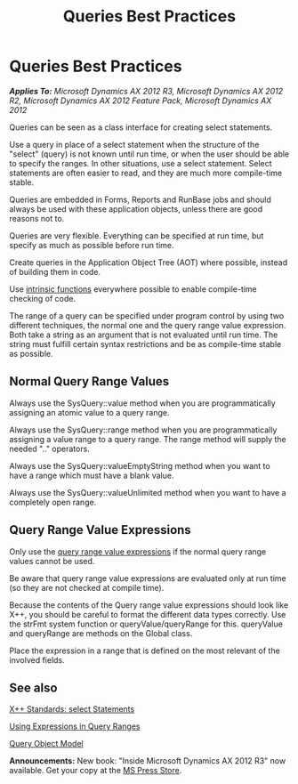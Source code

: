 ﻿---
title: Queries Best Practices
TOCTitle: Queries
ms:assetid: d29e14e9-2190-44f1-87b3-d7a21da0d478
ms:mtpsurl: https://msdn.microsoft.com/en-us/library/Aa872046(v=AX.60)
ms:contentKeyID: 35251938
ms.date: 05/18/2015
mtps_version: v=AX.60
---

# Queries Best Practices 


_**Applies To:** Microsoft Dynamics AX 2012 R3, Microsoft Dynamics AX 2012 R2, Microsoft Dynamics AX 2012 Feature Pack, Microsoft Dynamics AX 2012_

Queries can be seen as a class interface for creating select statements.

Use a query in place of a select statement when the structure of the "select" (query) is not known until run time, or when the user should be able to specify the ranges. In other situations, use a select statement. Select statements are often easier to read, and they are much more compile-time stable.

Queries are embedded in Forms, Reports and RunBase jobs and should always be used with these application objects, unless there are good reasons not to.

Queries are very flexible. Everything can be specified at run time, but specify as much as possible before run time.

Create queries in the Application Object Tree (AOT) where possible, instead of building them in code.

Use [intrinsic functions](intrinsic-functions.md) everywhere possible to enable compile-time checking of code.

The range of a query can be specified under program control by using two different techniques, the normal one and the query range value expression. Both take a string as an argument that is not evaluated until run time. The string must fulfill certain syntax restrictions and be as compile-time stable as possible.

## Normal Query Range Values

Always use the SysQuery::value method when you are programmatically assigning an atomic value to a query range.

Always use the SysQuery::range method when you are programmatically assigning a value range to a query range. The range method will supply the needed ".." operators.

Always use the SysQuery::valueEmptyString method when you want to have a range which must have a blank value.

Always use the SysQuery::valueUnlimited method when you want to have a completely open range.

## Query Range Value Expressions

Only use the [query range value expressions](using-expressions-in-query-ranges.md) if the normal query range values cannot be used.

Be aware that query range value expressions are evaluated only at run time (so they are not checked at compile time).

Because the contents of the Query range value expressions should look like X++, you should be careful to format the different data types correctly. Use the strFmt system function or queryValue/queryRange for this. queryValue and queryRange are methods on the Global class.

Place the expression in a range that is defined on the most relevant of the involved fields.

## See also

[X++ Standards: select Statements](x-standards-select-statements.md)

[Using Expressions in Query Ranges](using-expressions-in-query-ranges.md)

[Query Object Model](query-object-model.md)

  
**Announcements:** New book: "Inside Microsoft Dynamics AX 2012 R3" now available. Get your copy at the [MS Press Store](https://www.microsoftpressstore.com/store/inside-microsoft-dynamics-ax-2012-r3-9780735685109).

